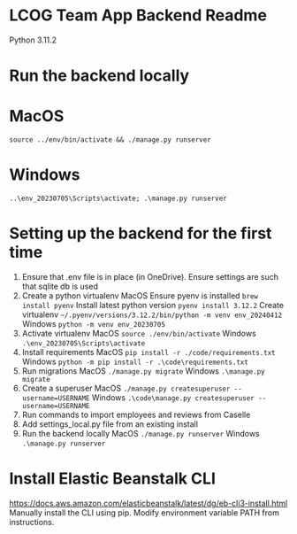 # LCOG Team App Backend Readme

Python 3.11.2 

# Run the backend locally
# MacOS
`source ../env/bin/activate && ./manage.py runserver`
# Windows
`..\env_20230705\Scripts\activate; .\manage.py runserver`

# Setting up the backend for the first time
1) Ensure that .env file is in place (in OneDrive). Ensure settings are such that sqlite db is used
2) Create a python virtualenv
MacOS 
  Ensure pyenv is installed `brew install pyenv`
  Install latest python version `pyenv install 3.12.2`
  Create virtualenv `~/.pyenv/versions/3.12.2/bin/python -m venv env_20240412`
Windows `python -m venv env_20230705`
3) Activate virtualenv
MacOS `source ./env/bin/activate`
Windows `.\env_20230705\Scripts\activate`
4) Install requirements
MacOS `pip install -r ./code/requirements.txt`
Windows `python -m pip install -r .\code\requirements.txt`
5) Run migrations
MacOS `./manage.py migrate`
Windows `.\manage.py migrate`
6) Create a superuser
MacOS `./manage.py createsuperuser --username=USERNAME`
Windows `.\code\manage.py createsuperuser --username=USERNAME`
7) Run commands to import employees and reviews from Caselle
8) Add settings_local.py file from an existing install
9) Run the backend locally
MacOS `./manage.py runserver`
Windows `.\manage.py runserver`

# Install Elastic Beanstalk CLI
https://docs.aws.amazon.com/elasticbeanstalk/latest/dg/eb-cli3-install.html
Manually install the CLI using pip. Modify environment variable PATH from instructions.
